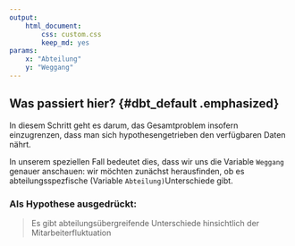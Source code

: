 ```yaml
---
output: 
    html_document:
        css: custom.css
        keep_md: yes
params:
    x: "Abteilung"
    y: "Weggang"
---
```


<style type="text/css">
.main-container {
  max-width: 1800px;
  margin-left: auto;
  margin-right: auto;
}
</style>



## Was passiert hier? {#dbt_default .emphasized}

In diesem Schritt geht es darum, das Gesamtproblem insofern einzugrenzen, dass man sich hypothesengetrieben den verfügbaren Daten nährt.

In unserem speziellen Fall bedeutet dies, dass wir uns die Variable `Weggang` genauer anschauen: wir möchten zunächst herausfinden, ob es abteilungsspezfische (Variable `Abteilung)`Unterschiede gibt.

### Als Hypothese ausgedrückt:
> Es gibt abteilungsübergreifende Unterschiede hinsichtlich der Mitarbeiterfluktuation
